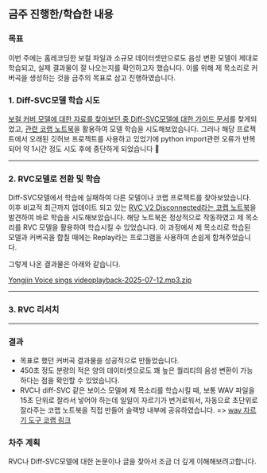 ## 금주 진행한/학습한 내용

### 목표

이번 주에는 홈레코딩한 보컬 파일과 소규모 데이터셋만으로도 음성 변환 모델이 제대로 학습되고, 실제 결과물이 잘 나오는지를 확인하고자 했습니다. 
이를 위해 제 목소리로 커버곡을 생성하는 것을 금주의 목표로 삼고 진행하였습니다.

### 1. Diff-SVC모델 학습 시도

[보컬 커버 모델에 대한 자료를 찾아보던 중 Diff-SVC모델에 대한 가이드 문서](https://docs.google.com/document/d/1nA3PfQ-BooUpjCYErU-BHYvg2_NazAYJ0mvvmcjG40o/edit?tab=t.0#heading=h.x5mtoparsl14)를 찾게되었고, [관련 코랩 노트북](https://colab.research.google.com/github/Archivoice/Diff-SVC-notebooks/blob/main/Diff_SVC_training_notebook_(colab_ver_).ipynb#scrollTo=NvlB1oCR_lxh)을 활용하여 모델 학습을 시도해보았습니다. 
그러나 해당 프로젝트에서 오래된 깃허브 프로젝트를 사용하고 있었기에 python import관련 오류가 반복되어 약 1시간 정도 시도 후에 중단하게 되었습니다 🥲

-----------
### 2. RVC모델로 전환 및 학습
Diff-SVC모델에서 학습에 실패하여 다른 모델이나 코랩 프로젝트를 찾아보았습니다. 
이후 비교적 최근까지 업데이트 되고 있는 [RVC V2 Disconnected라는 코랩 노트북](https://colab.research.google.com/drive/1XIPCP9ken63S7M6b5ui1b36Cs17sP-NS#scrollTo=ZodNcumpg-JM)을 발견하여 바로 학습을 시도해보았습니다. 
해당 노트북은 정상적으로 작동하였고 제 목소리를 RVC 모델을 활용하여 학습시킬 수 있었습니다. 이 과정에서 제 목소리로 학습된 모델과 커버곡을 합칠 때에는 Replay라는 프로그램을 사용하여 손쉽게 합쳐주었습니다.

그렇게 나온 결과물은 아래와 같습니다.

[Yongjin Voice sings videoplayback-2025-07-12.mp3.zip](https://github.com/user-attachments/files/21316460/Yongjin.Voice.sings.videoplayback-2025-07-12.mp3.zip)

---

### 3. RVC 리서치

---

### 결과

- 목표로 했던 커버곡 결과물을 성공적으로 만들었습니다.
- 450초 정도 분량의 적은 양의 데이터셋으로도 꽤 높은 퀄리티의 음성 변환이 가능하다는 점을 확인할 수 있었습니다.
- RVC나 diff-SVC 같은 보이스 모델에 제 목소리를 학습시킬 때, 보통 WAV 파일을 15초 단위로 잘라서 넣어야 하는데 일일이 자르기가 번거로워서, 자동으로 초단위로 잘라주는 코랩 노트북을 직접 만들어 슬랙방 내부에 공유하였습니다. => [wav 자르기 도구 코랩 링크](https://colab.research.google.com/drive/1uCWzrW1u0W3_AEVuCAVghD462Dszlz25?usp=sharing)

### 차주 계획
RVC나 Diff-SVC모델에 대한 논문이나 글을 찾아서 조금 더 깊게 이해해보려고합니다.
